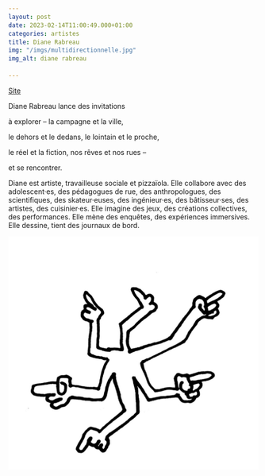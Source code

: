```yaml
---
layout: post
date: 2023-02-14T11:00:49.000+01:00
categories: artistes
title: Diane Rabreau
img: "/imgs/multidirectionnelle.jpg"
img_alt: diane rabreau

---
```

[Site](http://dianerabreau.fr/)

Diane Rabreau lance des invitations 

à explorer – la campagne et la ville, 

le dehors et le dedans, le lointain et le proche, 

le réel et la fiction, nos rêves et nos rues – 

et se rencontrer.

Diane est artiste, travailleuse sociale et pizzaïola. Elle collabore avec des adolescent·es, des pédagogues de rue, des anthropologues, des scientifiques, des skateur·euses, des ingénieur·es, des bâtisseur·ses, des artistes, des cuisinier·es. Elle imagine des jeux, des créations collectives, des performances. Elle mène des enquêtes, des expériences immersives. Elle dessine, tient des journaux de bord.

![](/imgs/multidirectionnelle.jpg)